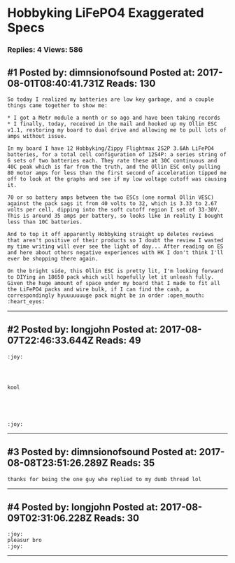 # Hobbyking LiFePO4 Exaggerated Specs

### Replies: 4 Views: 586

## \#1 Posted by: dimnsionofsound Posted at: 2017-08-01T08:40:41.731Z Reads: 130

```
So today I realized my batteries are low key garbage, and a couple things came together to show me:

* I got a Metr module a month or so ago and have been taking records
* I finally, today, received in the mail and hooked up my Ollin ESC v1.1, restoring my board to dual drive and allowing me to pull lots of amps without issue.

In my board I have 12 Hobbyking/Zippy Flightmax 2S2P 3.6Ah LiFePO4 batteries, for a total cell configuration of 12S4P: a series string of 6 sets of two batteries each. They rate these at 30C continuous and 40C peak which is far from the truth, and the Ollin ESC only pulling 80 motor amps for less than the first second of acceleration tipped me off to look at the graphs and see if my low voltage cutoff was causing it. 

70 or so battery amps between the two ESCs (one normal Ollin VESC) against the pack sags it from 40 volts to 32, which is 3.33 to 2.67 volts per cell, dipping into the soft cutoff region I set of 33-30V. This is around 35 amps per battery, so looks like in reality I bought less than 10C batteries.

And to top it off apparently Hobbyking straight up deletes reviews that aren't positive of their products so I doubt the review I wasted my time writing will ever see the light of day... After reading on ES and here about others negative experiences with HK I don't think I'll ever be shopping there again. 

On the bright side, this Ollin ESC is pretty lit, I'm looking forward to DIYing an 18650 pack which will hopefully let it unleash fully. Given the huge amount of space under my board that I made to fit all the LiFePO4 packs and wire bulk, if I can find the cash, a correspondingly hyuuuuuuuge pack might be in order :open_mouth: :heart_eyes:
```

---
## \#2 Posted by: longjohn Posted at: 2017-08-07T22:46:33.644Z Reads: 49

```
:joy:                




kool





:joy:
```

---
## \#3 Posted by: dimnsionofsound Posted at: 2017-08-08T23:51:26.289Z Reads: 35

```
thanks for being the one guy who replied to my dumb thread lol
```

---
## \#4 Posted by: longjohn Posted at: 2017-08-09T02:31:06.228Z Reads: 30

```
:joy:
pleasur bro
:joy:
```

---
